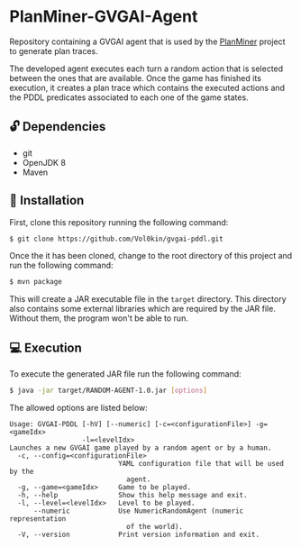 # PlanMiner-GVGAI-Agent
Repository containing a GVGAI agent that is used by the [PlanMiner](https://github.com/Leontes/PlanMiner)
project to generate plan traces.

The developed agent executes each turn a random action that is selected between
the ones that are available. Once the game has finished its execution, it creates
a plan trace which contains the executed actions and the PDDL predicates associated
to each one of the game states.

## :unlock: Dependencies

- git
- OpenJDK 8
- Maven

## :wrench: Installation

First, clone this repository running the following command:

```sh
$ git clone https://github.com/Vol0kin/gvgai-pddl.git
```

Once the it has been cloned, change to the root directory of this project and
run the following command:

```sh
$ mvn package
```

This will create a JAR executable file in the `target` directory. This directory
also contains some external libraries which are required by the JAR file. Without
them, the program won't be able to run.

## :computer: Execution

To execute the generated JAR file run the following command:

```sh
$ java -jar target/RANDOM-AGENT-1.0.jar [options]
```

The allowed options are listed below:

```
Usage: GVGAI-PDDL [-hV] [--numeric] [-c=<configurationFile>] -g=<gameIdx>
                  -l=<levelIdx>
Launches a new GVGAI game played by a random agent or by a human.
  -c, --config=<configurationFile>
                           YAML configuration file that will be used by the
                             agent.
  -g, --game=<gameIdx>     Game to be played.
  -h, --help               Show this help message and exit.
  -l, --level=<levelIdx>   Level to be played.
      --numeric            Use NumericRandomAgent (numeric representation
                             of the world).
  -V, --version            Print version information and exit.
```
